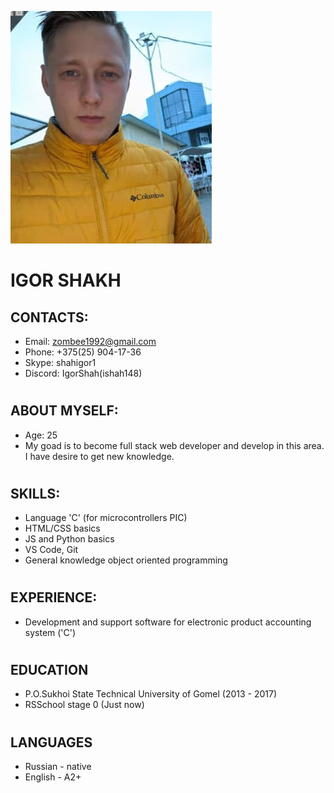 ![alt-My Photo](https://github.com/ishah148/gitTest/raw/main/photo_2021-12-29_20-53-42.jpg) 
# IGOR SHAKH
## CONTACTS:
* Email: zombee1992@gmail.com
* Phone: +375(25) 904-17-36
* Skype: shahigor1
* Discord: IgorShah(ishah148)
#
## ABOUT MYSELF:
* Age: 25
* My goad is to become full stack web developer and develop in this area. I have desire to get new knowledge.
#  
## SKILLS:
* Language 'C' (for microcontrollers PIC)
* HTML/CSS basics
* JS and Python basics
* VS Code, Git
* General knowledge  object oriented programming
# 
## EXPERIENCE:
* Development and support software for electronic product accounting system ('C')
#
## EDUCATION
* P.O.Sukhoi State Technical University of Gomel (2013 - 2017)
* RSSchool stage 0 (Just now)
#
## LANGUAGES
* Russian - native
* English - A2+
